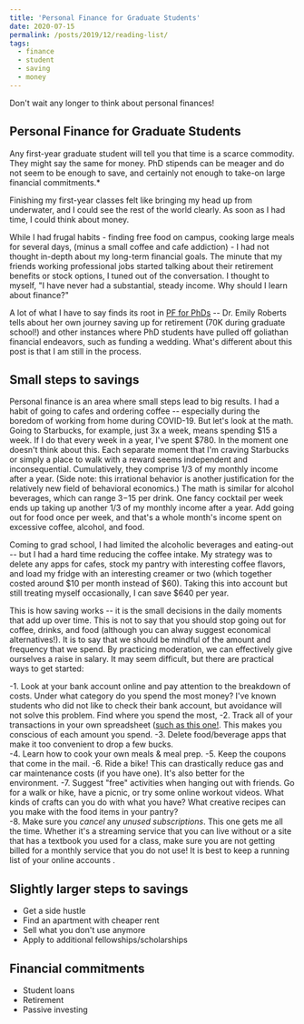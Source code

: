 ```yaml
---
title: 'Personal Finance for Graduate Students'
date: 2020-07-15
permalink: /posts/2019/12/reading-list/
tags:
  - finance
  - student
  - saving
  - money
---
```


Don't wait any longer to think about personal finances! 

Personal Finance for Graduate Students
------

Any first-year graduate student will tell you that time is a scarce commodity. They might say the same for money. PhD stipends can be meager and do not seem to be enough to save, and certainly not enough to take-on large financial commitments.*

Finishing my first-year classes felt like bringing my head up from underwater, and I could see the rest of the world clearly. As soon as I had time, I could think about money. 

While I had frugal habits - finding free food on campus, cooking large meals for several days, (minus a small coffee and cafe addiction) - I had not thought in-depth about my long-term financial goals. The minute that my friends working professional jobs started talking about their retirement benefits or stock options, I tuned out of the conversation. I thought to myself, "I have never had a substantial, steady income. Why should I learn about finance?" 

A lot of what I have to say finds its root in [PF for PhDs](pfforphds.com) -- Dr. Emily Roberts tells about her own journey saving up for retirement (70K during graduate school!) and other instances where PhD students have pulled off goliathan financial endeavors, such as funding a wedding. What's different about this post is that I am still in the process. 

## Small steps to savings

Personal finance is an area where small steps lead to big results. I had a habit of going to cafes and ordering coffee -- especially during the boredom of working from home during COVID-19. But let's look at the math. Going to Starbucks, for example, just 3x a week, means spending $15 a week. If I do that every week in a year, I've spent $780. In the moment one doesn't think about this. Each separate moment that I'm craving Starbucks or simply a place to walk with a reward seems independent and inconsequential. Cumulatively, they comprise 1/3 of my monthly income after a year. (Side note: this irrational behavior is another justification for the relatively new field of behavioral economics.)
The math is similar for alcohol beverages, which can range $3-$15 per drink. One fancy cocktail per week ends up taking up another 1/3 of my monthly income after a year. Add going out for food once per week, and that's a whole month's income spent on excessive coffee, alcohol, and food. 

Coming to grad school, I had limited the alcoholic beverages and eating-out -- but I had a hard time reducing the coffee intake. My strategy was to delete any apps for cafes, stock my pantry with interesting coffee flavors, and load my fridge with an interesting creamer or two (which together costed around $10 per month instead of $60). Taking this into account but still treating myself occasionally, I can save $640 per year. 

This is how saving works -- it is the small decisions in the daily moments that add up over time.
This is not to say that you should stop going out for coffee, drinks, and food (although you can alway suggest economical alternatives!). It is to say that we should be mindful of the amount and frequency that we spend. By practicing moderation, we can effectively give ourselves a raise in salary. It may seem difficult, but there are practical ways to get started: 

-1. Look at your bank account online and pay attention to the breakdown of costs. Under what category do you spend the most money? I've known students who did not like to check their bank account, but avoidance will not solve this problem. Find where you spend the most,
-2. Track all of your transactions in your own spreadsheet ([such as this one!](https://docs.google.com/spreadsheets/d/1Nl-eRuL6yISxyTTURjdU6V54t92MiJBlkQZPuXCLlvg/edit?usp=sharing). This makes you conscious of each amount you spend. 
-3. Delete food/beverage apps that make it too convenient to drop a few bucks.  
-4. Learn how to cook your own meals & meal prep. 
-5. Keep the coupons that come in the mail. 
-6. Ride a bike! This can drastically reduce gas and car maintenance costs (if you have one). It's also better for the environment. 
-7. Suggest "free" activities when hanging out with friends. Go for a walk or hike, have a picnic, or try some online workout videos. What kinds of crafts can you do with what you have? What creative recipes can you make with the food items in your pantry?  
-8. Make sure you *cancel* any *unused subscriptions*. This one gets me all the time. Whether it's a streaming service that you can live without or a site that has a textbook you used for a class, make sure you are not getting billed for a monthly service that you do not use! It is best to keep a running list of your online accounts .

## Slightly larger steps to savings
- Get a side hustle
- Find an apartment with cheaper rent
- Sell what you don't use anymore
- Apply to additional fellowships/scholarships

## Financial commitments
- Student loans
- Retirement
- Passive investing 


